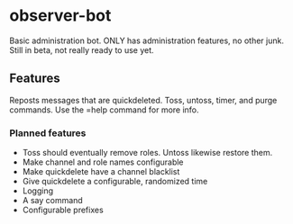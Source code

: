 # observer-bot
Basic administration bot. ONLY has administration features, no other junk.
Still in beta, not really ready to use yet.

## Features
Reposts messages that are quickdeleted.
Toss, untoss, timer, and purge commands.
Use the =help command for more info.

### Planned features
* Toss should eventually remove roles. Untoss likewise restore them.
* Make channel and role names configurable
* Make quickdelete have a channel blacklist
* Give quickdelete a configurable, randomized time
* Logging
* A say command
* Configurable prefixes
